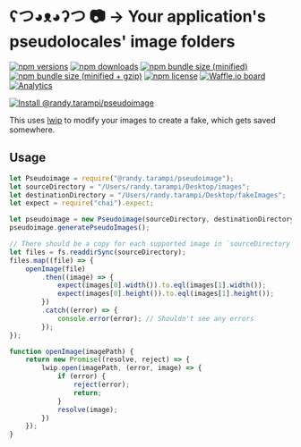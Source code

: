 # ʕつ◕ᴥ◕ʔつ 📷 → Your application's pseudolocales' image folders

[![npm versions](https://img.shields.io/npm/v/@randy.tarampi/pseudoimage.svg?style=flat-square)](https://www.npmjs.com/package/@randy.tarampi/pseudoimage) [![npm downloads](https://img.shields.io/npm/dt/@randy.tarampi/pseudoimage.svg?style=flat-square)](https://www.npmjs.com/package/@randy.tarampi/pseudoimage) [![npm bundle size (minified)](https://img.shields.io/bundlephobia/min/react.svg?style=flat-square)](https://www.npmjs.com/package/@randy.tarampi/pseudoimage) [![npm bundle size (minified + gzip)](https://img.shields.io/bundlephobia/minzip/react.svg?style=flat-square)](https://www.npmjs.com/package/@randy.tarampi/pseudoimage) [![npm license](https://img.shields.io/npm/l/@randy.tarampi/pseudoimage.svg?registry_uri=https%3A%2F%2Fregistry.npmjs.com&style=flat-square)](https://www.npmjs.com/package/@randy.tarampi/pseudoimage) [![Waffle.io board](https://badge.waffle.io/randytarampi/randytarampi.github.io.svg?columns=all&style=flat-square)](https://waffle.io/randytarampi/randytarampi.github.io) [![Analytics](https://ga-beacon.appspot.com/UA-50921068-1/github/randytarampi/me/tree/master/packages/pseudoimage?flat&useReferrer)](https://github.com/igrigorik/ga-beacon)

[![Install @randy.tarampi/pseudoimage](https://nodeico.herokuapp.com/@randy.tarampi/pseudoimage.svg)](https://www.npmjs.com/package/@randy.tarampi/pseudoimage)

This uses [lwip](https://github.com/EyalAr/lwip) to modify your images to create a fake, which gets saved somewhere.

## Usage

```javascript
let Pseudoimage = require("@randy.tarampi/pseudoimage");
let sourceDirectory = "/Users/randy.tarampi/Desktop/images";
let destinationDirectory = "/Users/randy.tarampi/Desktop/fakeImages";
let expect = require("chai").expect;

let pseudoimage = new Pseudoimage(sourceDirectory, destinationDirectory);
pseudoimage.generatePseudoImages();

// There should be a copy for each supported image in `sourceDirectory` in `destinationDirectory`
let files = fs.readdirSync(sourceDirectory);
files.map((file) => {
	openImage(file)
		.then((image) => {
			expect(images[0].width()).to.eql(images[1].width());
			expect(images[0].height()).to.eql(images[1].height());
		})
		.catch((error) => {
			console.error(error); // Shouldn't see any errors
		});
});

function openImage(imagePath) {
	return new Promise((resolve, reject) => {
		lwip.open(imagePath, (error, image) => {
			if (error) {
				reject(error);
				return;
			}
			resolve(image);
		})
	});
}
```
